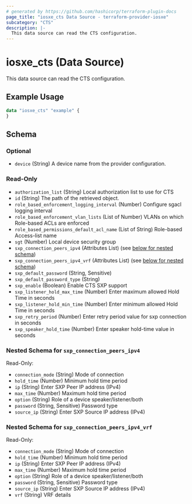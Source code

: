 ```yaml
---
# generated by https://github.com/hashicorp/terraform-plugin-docs
page_title: "iosxe_cts Data Source - terraform-provider-iosxe"
subcategory: "CTS"
description: |-
  This data source can read the CTS configuration.
---
```


# iosxe_cts (Data Source)

This data source can read the CTS configuration.

## Example Usage

```terraform
data "iosxe_cts" "example" {
}
```

<!-- schema generated by tfplugindocs -->
## Schema

### Optional

- `device` (String) A device name from the provider configuration.

### Read-Only

- `authorization_list` (String) Local authorization list to use for CTS
- `id` (String) The path of the retrieved object.
- `role_based_enforcement_logging_interval` (Number) Configure sgacl logging interval
- `role_based_enforcement_vlan_lists` (List of Number) VLANs on which Role-based ACLs are enforced
- `role_based_permissions_default_acl_name` (List of String) Role-based Access-list name
- `sgt` (Number) Local device security group
- `sxp_connection_peers_ipv4` (Attributes List) (see [below for nested schema](#nestedatt--sxp_connection_peers_ipv4))
- `sxp_connection_peers_ipv4_vrf` (Attributes List) (see [below for nested schema](#nestedatt--sxp_connection_peers_ipv4_vrf))
- `sxp_default_password` (String, Sensitive)
- `sxp_default_password_type` (String)
- `sxp_enable` (Boolean) Enable CTS SXP support
- `sxp_listener_hold_max_time` (Number) Enter maximum allowed Hold Time in seconds
- `sxp_listener_hold_min_time` (Number) Enter minimum allowed Hold Time in seconds
- `sxp_retry_period` (Number) Enter retry period value for sxp connection in seconds
- `sxp_speaker_hold_time` (Number) Enter speaker hold-time value in seconds

<a id="nestedatt--sxp_connection_peers_ipv4"></a>
### Nested Schema for `sxp_connection_peers_ipv4`

Read-Only:

- `connection_mode` (String) Mode of connection
- `hold_time` (Number) Minimum hold time period
- `ip` (String) Enter SXP Peer IP address (IPv4)
- `max_time` (Number) Maximum hold time period
- `option` (String) Role of a device speaker/listener/both
- `password` (String, Sensitive) Password type
- `source_ip` (String) Enter SXP Source IP address (IPv4)


<a id="nestedatt--sxp_connection_peers_ipv4_vrf"></a>
### Nested Schema for `sxp_connection_peers_ipv4_vrf`

Read-Only:

- `connection_mode` (String) Mode of connection
- `hold_time` (Number) Minimum hold time period
- `ip` (String) Enter SXP Peer IP address (IPv4)
- `max_time` (Number) Maximum hold time period
- `option` (String) Role of a device speaker/listener/both
- `password` (String, Sensitive) Password type
- `source_ip` (String) Enter SXP Source IP address (IPv4)
- `vrf` (String) VRF details
